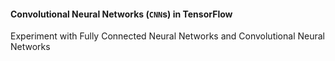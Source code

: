 #### Convolutional Neural Networks (`CNN`s) in TensorFlow
Experiment with Fully Connected Neural Networks and Convolutional Neural Networks
      
